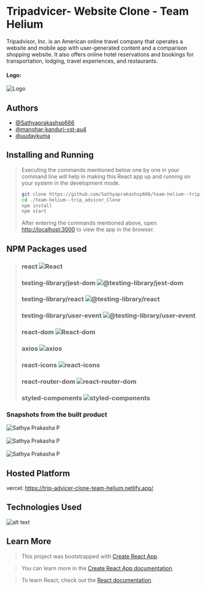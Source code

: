 
# Tripadvicer- Website Clone - Team Helium

Tripadvisor, Inc. is an American online travel company that operates a website and mobile app with user-generated content and a comparison shopping website. It also offers online hotel reservations and bookings for transportation, lodging, travel experiences, and restaurants.

#### Logo: 
![](https://upload.wikimedia.org/wikipedia/commons/thumb/3/3e/Tripadvisor_Logo_circle-green_vertical-lockup_registered_RGB.svg/220px-Tripadvisor_Logo_circle-green_vertical-lockup_registered_RGB.svg.png "Logo")

## Authors

- [@Sathyaprakashsp666](https://github.com/Sathyaprakashsp666)
- [@manohar-kanduri-vst-au4](https://github.com/manohar-kanduri-vst-au4)
- [@uudaykuma](https://github.com/uudaykuma)

## Installing and Running
> Executing the commands mentioned below one by one in your command line will help in making this React app up and running on your system in the development mode.
> 
> ```bash
> git clone https://github.com/Sathyaprakashsp666/team-helium--trip_advicer_Clone.git
> cd ./team-helium--trip_advicer_Clone
> npm install
> npm start
> ```
> After entering the commands mentioned above, open [http://localhost:3000](http://localhost:3000) to view the app in the browser.

## NPM Packages used 
> ### react ![React](https://img.shields.io/npm/v/react.svg)
> ### testing-library/jest-dom ![@testing-library/jest-dom](https://img.shields.io/npm/v/@testing-library/jest-dom.svg)
> ### testing-library/react ![@testing-library/react](https://img.shields.io/npm/v/@testing-library/react.svg)
> ### testing-library/user-event ![@testing-library/user-event](https://img.shields.io/npm/v/@testing-library/user-event.svg)
> ### react-dom ![React-dom](https://img.shields.io/npm/v/react-dom.svg)
> ### axios ![axios](https://img.shields.io/npm/v/axios.svg)
> ### react-icons ![react-icons](https://img.shields.io/npm/v/react-icons.svg)
> ### react-router-dom ![react-router-dom](https://img.shields.io/npm/v/react-router-dom.svg)
> ### styled-components ![styled-components](https://img.shields.io/npm/v/styled-components.svg)

### Snapshots from the built product

![Sathya Prakasha P](https://github.com/Sathyaprakashsp666/team-helium--trip_advicer_Clone/blob/main/Navbar.png)
<br/><br/>
![Sathya Prakasha P](https://github.com/Sathyaprakashsp666/team-helium--trip_advicer_Clone/blob/main/landing_page.png)
<br/><br/>
![Sathya Prakasha P](https://github.com/Sathyaprakashsp666/team-helium--trip_advicer_Clone/blob/main/rental_page.png)



## Hosted Platform 

vercel: https://trip-advicer-clone-team-helium.netlify.app/

## Technologies Used

![alt text](https://fiverr-res.cloudinary.com/images/t_main1,q_auto,f_auto,q_auto,f_auto/gigs/185188120/original/b084c38d746e1cc36e133e7557c06c4e47a45198/create-responsive-websites-using-html-css-javascript-react.jpeg "Logo Title Text 1")

## Learn More

> This project was bootstrapped with [Create React App](https://github.com/facebook/create-react-app).

> You can learn more in the [Create React App documentation](https://facebook.github.io/create-react-app/docs/getting-started).

> To learn React, check out the [React documentation](https://reactjs.org/).

